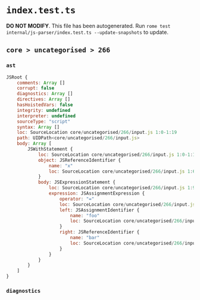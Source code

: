 # `index.test.ts`

**DO NOT MODIFY**. This file has been autogenerated. Run `rome test internal/js-parser/index.test.ts --update-snapshots` to update.

## `core > uncategorised > 266`

### `ast`

```javascript
JSRoot {
	comments: Array []
	corrupt: false
	diagnostics: Array []
	directives: Array []
	hasHoistedVars: false
	integrity: undefined
	interpreter: undefined
	sourceType: "script"
	syntax: Array []
	loc: SourceLocation core/uncategorised/266/input.js 1:0-1:19
	path: UIDPath<core/uncategorised/266/input.js>
	body: Array [
		JSWithStatement {
			loc: SourceLocation core/uncategorised/266/input.js 1:0-1:19
			object: JSReferenceIdentifier {
				name: "x"
				loc: SourceLocation core/uncategorised/266/input.js 1:6-1:7 (x)
			}
			body: JSExpressionStatement {
				loc: SourceLocation core/uncategorised/266/input.js 1:9-1:19
				expression: JSAssignmentExpression {
					operator: "="
					loc: SourceLocation core/uncategorised/266/input.js 1:9-1:18
					left: JSAssignmentIdentifier {
						name: "foo"
						loc: SourceLocation core/uncategorised/266/input.js 1:9-1:12 (foo)
					}
					right: JSReferenceIdentifier {
						name: "bar"
						loc: SourceLocation core/uncategorised/266/input.js 1:15-1:18 (bar)
					}
				}
			}
		}
	]
}
```

### `diagnostics`

```

```

